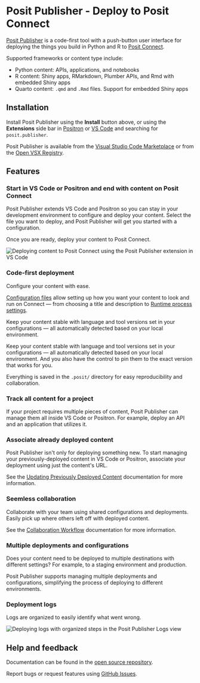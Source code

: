 # Posit Publisher - Deploy to Posit Connect

[Posit Publisher](https://github.com/posit-dev/publisher) is a code-first tool
with a push-button user interface for deploying the things you build in Python
and R to [Posit Connect](https://posit.co/products/enterprise/connect/).

Supported frameworks or content type include:

- Python content: APIs, applications, and notebooks
- R content: Shiny apps, RMarkdown, Plumber APIs, and Rmd with embedded
  Shiny apps
- Quarto content: `.qmd` and `.Rmd` files. Support for embedded Shiny apps

## Installation

Install Posit Publisher using the **Install** button above, or using the
**Extensions** side bar in [Positron](https://github.com/posit-dev/positron) or
[VS Code](https://code.visualstudio.com/) and searching for `posit.publisher`.

Posit Publisher is available from the
[Visual Studio Code Marketplace](https://marketplace.visualstudio.com/items?itemName=Posit.publisher)
or from the [Open VSX Registry](https://open-vsx.org/extension/posit/publisher).

## Features

### Start in VS Code or Positron and end with content on Posit Connect

Posit Publisher extends VS Code and Positron so you can stay in your development
environment to configure and deploy your content. Select the file you want
to deploy, and Posit Publisher will get you started with a configuration.

Once you are ready, deploy your content to Posit Connect.

![Deploying content to Posit Connect using the Posit Publisher extension in VS Code](https://cdn.posit.co/publisher/assets/img/vscode-to-connect.gif)

### Code-first deployment

Configure your content with ease.

[Configuration files](https://github.com/posit-dev/publisher/blob/main/docs/configuration.md)
allow setting up how you want your content to look and run on Connect — from
choosing a title and description to
[Runtime process settings](https://docs.posit.co/connect/user/content-settings/#content-runtime).

Keep your content stable with language and tool versions set in your
configurations — all automatically detected based on your local environment.

Keep your content stable with language and tool versions set in your
configurations — all automatically detected based on your local environment.
And you also have the control to pin them to the exact version that works for
you.

Everything is saved in the `.posit/` directory for easy reproducibility and
collaboration.

### Track all content for a project

If your project requires multiple pieces of content, Posit Publisher can manage
them all inside VS Code or Positron. For example, deploy an API and an
application that utilizes it.

### Associate already deployed content

Posit Publisher isn't only for deploying something new. To start managing your
previously-deployed content in VS Code or Positron, associate your deployment
using just the content's URL.

See the
[Updating Previously Deployed Content](https://github.com/posit-dev/publisher/blob/main/docs/vscode.md#updating-previously-deployed-content)
documentation for more information.

### Seemless collaboration

Collaborate with your team using shared configurations and deployments. Easily
pick up where others left off with deployed content.

See the [Collaboration Workflow](https://github.com/posit-dev/publisher/blob/main/docs/collaboration.md)
documentation for more information.

### Multiple deployments and configurations

Does your content need to be deployed to multiple destinations with different
settings? For example, to a staging environment and production.

Posit Publisher supports managing multiple deployments and configurations,
simplifying the process of deploying to different environments.

### Deployment logs

Logs are organized to easily identify what went wrong.

![Deploying logs with organized steps in the Posit Publisher Logs view](https://cdn.posit.co/publisher/assets/img/deployment-logs.gif)

## Help and feedback

Documentation can be found in the
[open source repository](https://github.com/posit-dev/publisher/blob/main/docs/index.md).

Report bugs or request features using
[GitHub Issues](https://github.com/posit-dev/publisher/issues).
